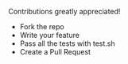 Contributions greatly appreciated!

* Fork the repo
* Write your feature
* Pass all the tests with test.sh 
* Create a Pull Request
